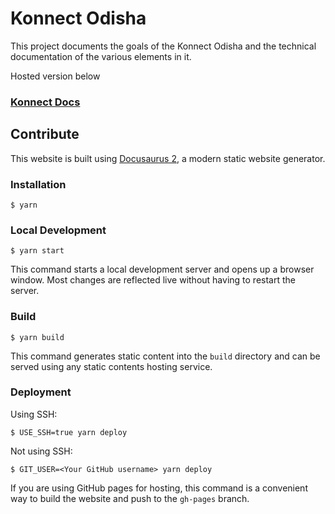 # Konnect Odisha

This project documents the goals of the Konnect Odisha and the technical documentation of the various elements in it. 

Hosted version below
### [Konnect Docs](https://konnect-docs-six.vercel.app/) 


## Contribute

This website is built using [Docusaurus 2](https://docusaurus.io/), a modern static website generator.


### Installation

```
$ yarn
```

### Local Development

```
$ yarn start
```

This command starts a local development server and opens up a browser window. Most changes are reflected live without having to restart the server.

### Build

```
$ yarn build
```

This command generates static content into the `build` directory and can be served using any static contents hosting service.

### Deployment

Using SSH:

```
$ USE_SSH=true yarn deploy
```

Not using SSH:

```
$ GIT_USER=<Your GitHub username> yarn deploy
```

If you are using GitHub pages for hosting, this command is a convenient way to build the website and push to the `gh-pages` branch.
